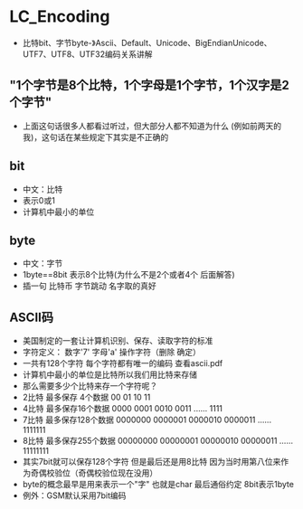 # LC_Encoding
- 比特bit、字节byte-》Ascii、Default、Unicode、BigEndianUnicode、UTF7、UTF8、UTF32编码关系讲解

## "1个字节是8个比特，1个字母是1个字节，1个汉字是2个字节"
- 上面这句话很多人都看过听过，但大部分人都不知道为什么 (例如前两天的我)，这句话在某些规定下其实是不正确的

## bit
- 中文：比特
- 表示0或1
- 计算机中最小的单位
## byte
- 中文：字节
- 1byte==8bit 表示8个比特(为什么不是2个或者4个 后面解答)
- 插一句 比特币 字节跳动 名字取的真好

## ASCII码
- 美国制定的一套让计算机识别、保存、读取字符的标准
- 字符定义： 数字'7' 字母'a' 操作字符（删除 确定）
- 一共有128个字符 每个字符都有唯一的编码 查看ascii.pdf
- 计算机中最小的单位是比特所以我们用比特来存储
- 那么需要多少个比特来存一个字符呢？
- 2比特 最多保存 4个数据 00 01 10 11
- 4比特 最多保存16个数据 0000 0001 0010 0011 ...... 1111
- 7比特 最多保存128个数据 0000000 0000001 0000010 0000011 ...... 1111111
- 8比特 最多保存255个数据 00000000 00000001 00000010 00000011 ...... 11111111
- 其实7bit就可以保存128个字符 但是最后还是用8比特 因为当时用第八位来作为奇偶校验位（奇偶校验位现在没用）
- byte的概念最早是用来表示一个"字" 也就是char 最后通俗约定 8bit表示1byte
- 例外：GSM默认采用7bit编码
